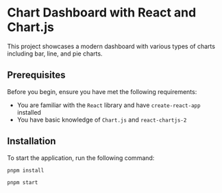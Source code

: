 # Chart Dashboard with React and Chart.js

This project showcases a modern dashboard with various types of charts including bar, line, and pie charts.

## Prerequisites

Before you begin, ensure you have met the following requirements:
* You are familiar with the `React` library and have `create-react-app` installed
* You have basic knowledge of `Chart.js` and `react-chartjs-2`

## Installation

To start the application, run the following command:

```bash
pnpm install
```

```bash
pnpm start
```

